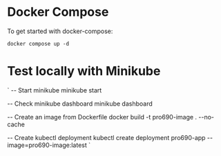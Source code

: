 # Docker Compose

To get started with docker-compose:

`docker compose up -d`

# Test locally with Minikube

`
-- Start minikube 
minikube start

-- Check minikube dashboard
minikube dashboard

-- Create an image from Dockerfile
docker build -t pro690-image . --no-cache

-- Create kubectl deployment
kubectl create deployment pro690-app --image=pro690-image:latest
`
